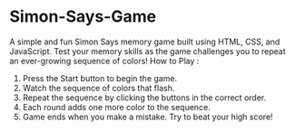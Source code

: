 # Simon-Says-Game
A simple and fun Simon Says memory game built using HTML, CSS, and JavaScript. Test your memory skills as the game challenges you to repeat an ever-growing sequence of colors!
How to Play :

1. Press the Start button to begin the game.
2. Watch the sequence of colors that flash.
3. Repeat the sequence by clicking the buttons in the correct order.
4. Each round adds one more color to the sequence.
5. Game ends when you make a mistake. Try to beat your high score!
